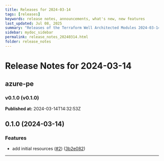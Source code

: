 ```yaml
---
title: Releases for 2024-03-14
tags: [releases]
keywords: release notes, announcements, what's new, new features
last_updated: Jul 08, 2025
summary: "Releases of the Terraform Well Architected Modules 2024-03-14"
sidebar: mydoc_sidebar
permalink: release_notes_20240314.html
folder: release_notes
---
```


# Release Notes for 2024-03-14

## azure-pe
### v0.1.0 (v0.1.0)
**Published at:** 2024-03-14T14:32:53Z

## 0.1.0 (2024-03-14)


### Features

* add initial resources ([#2](https://github.com/CloudNationHQ/terraform-azure-pe/issues/2)) ([3b2e082](https://github.com/CloudNationHQ/terraform-azure-pe/commit/3b2e0823bf64b0a32df98e84775b0c14864c7d86))

---

